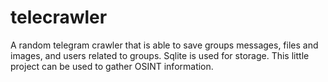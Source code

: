 # telecrawler
A random telegram crawler that is able to save groups messages, files and images, and users related to groups. Sqlite is used for storage. This little project can be used to gather OSINT information.
